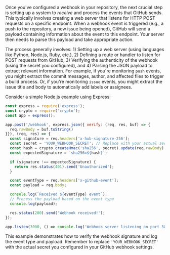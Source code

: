 Once you've configured a webhook in your repository, the next crucial step is setting up a system to _receive_ and process the events that GitHub sends. This typically involves creating a web server that listens for HTTP POST requests on a specific endpoint. When a webhook event is triggered (e.g., a push to the repository, a new issue being opened), GitHub will send a payload containing information about the event to this endpoint. Your server then needs to parse this payload and take appropriate action.

The process generally involves: 1) Setting up a web server (using languages like Python, Node.js, Ruby, etc.), 2) Defining a route or handler to listen for POST requests from GitHub, 3) Verifying the authenticity of the webhook (using the secret you configured), and 4) Parsing the JSON payload to extract relevant information. For example, if you're monitoring `push` events, you might extract the commit messages, author, and affected files to trigger a build process. Or, if you're monitoring `issue` events, you might extract the issue title and body to automatically add labels or assignees.

Consider a simple Node.js example using Express:

```javascript
const express = require('express');
const crypto = require('crypto');
const app = express();

app.post('/webhook', express.json({ verify: (req, res, buf) => {
  req.rawBody = buf.toString()
}}), (req, res) => {
  const signature = req.headers['x-hub-signature-256'];
  const secret = 'YOUR_WEBHOOK_SECRET'; // Replace with your actual secret
  const hash = crypto.createHmac('sha256', secret).update(req.rawBody).digest('hex');
  const expectedSignature = `sha256=${hash}`;

  if (signature !== expectedSignature) {
    return res.status(401).send('Unauthorized');
  }

  const eventType = req.headers['x-github-event'];
  const payload = req.body;

  console.log(`Received ${eventType} event`);
  // Process the payload based on the event type
  console.log(payload);

  res.status(200).send('Webhook received!');
});

app.listen(3000, () => console.log('Webhook server listening on port 3000'));
```

This example demonstrates how to verify the webhook signature and log the event type and payload. Remember to replace `'YOUR_WEBHOOK_SECRET'` with the actual secret you configured in your GitHub webhook settings.